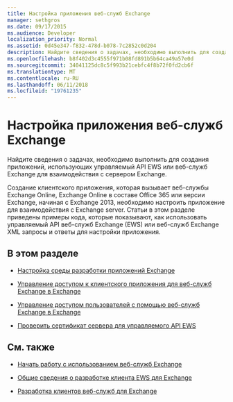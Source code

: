```yaml
---
title: Настройка приложения веб-служб Exchange
manager: sethgros
ms.date: 09/17/2015
ms.audience: Developer
localization_priority: Normal
ms.assetid: 0d45e347-f832-478d-b078-7c2852c0d204
description: Найдите сведения о задачах, необходимо выполнить для создания приложений, использующих управляемый API EWS или веб-служб Exchange для взаимодействия с сервером Exchange.
ms.openlocfilehash: b8f402d3c4555f971b08fd891b5b64ca49a57e0d
ms.sourcegitcommit: 34041125dc8c5f993b21cebfc4f8b72f0fd2cb6f
ms.translationtype: MT
ms.contentlocale: ru-RU
ms.lasthandoff: 06/11/2018
ms.locfileid: "19761235"
---
```

# <a name="setting-up-your-ews-application"></a>Настройка приложения веб-служб Exchange

Найдите сведения о задачах, необходимо выполнить для создания приложений, использующих управляемый API EWS или веб-служб Exchange для взаимодействия с сервером Exchange. 
  
Создание клиентского приложения, которая вызывает веб-службы Exchange Online, Exchange Online в составе Office 365 или версии Exchange, начиная с Exchange 2013, необходимо настроить приложение для взаимодействия с Exchange server. Статьи в этом разделе приведены примеры кода, которые показывают, как использовать управляемый API веб-служб Exchange (EWS) или веб-служб Exchange XML запросы и ответы для настройки приложения.
  
## <a name="in-this-section"></a>В этом разделе

- [Настройка среды разработки приложений Exchange](setting-up-your-exchange-application-development-environment.md)
    
- [Управление доступом к клиентского приложения для веб-служб Exchange в Exchange](controlling-client-application-access-to-ews-in-exchange.md)
    
- [Управление доступом пользователей с помощью веб-служб Exchange в Exchange](managing-user-access-by-using-ews-in-exchange.md)
    
- [Проверить сертификат сервера для управляемого API EWS](how-to-validate-a-server-certificate-for-the-ews-managed-api.md)
    
## <a name="see-also"></a>См. также


- [Начать работу с использованием веб-служб Exchange](start-using-web-services-in-exchange.md)
    
- [Общие сведения о разработке клиента EWS для Exchange](ews-client-design-overview-for-exchange.md)
    
- [Разработка клиентов веб-служб для Exchange](develop-web-service-clients-for-exchange.md)
    

